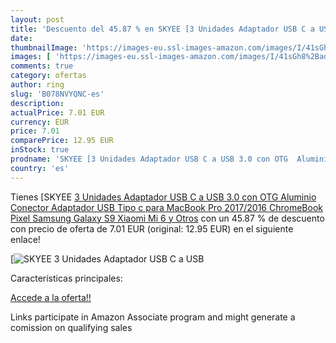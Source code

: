 ```yaml
---
layout: post
title: 'Descuento del 45.87 % en SKYEE [3 Unidades Adaptador USB C a USB '
date: 
thumbnailImage: 'https://images-eu.ssl-images-amazon.com/images/I/41sGh8%2BadCL._SL200_.jpg'
images: [ 'https://images-eu.ssl-images-amazon.com/images/I/41sGh8%2BadCL._SL200_.jpg' ]
comments: true
category: ofertas
author: ring
slug: 'B078NVYQNC-es'
description:
actualPrice: 7.01 EUR
currency: EUR
price: 7.01
comparePrice: 12.95 EUR
inStock: true
prodname: 'SKYEE [3 Unidades Adaptador USB C a USB 3.0 con OTG  Aluminio Conector Adaptador USB Tipo c para MacBook Pro 2017/2016  ChromeBook Pixel  Samsung Galaxy S9  Xiaomi Mi 6 y Otros'
country: 'es'
---
```


Tienes [SKYEE [3 Unidades Adaptador USB C a USB 3.0 con OTG  Aluminio Conector Adaptador USB Tipo c para MacBook Pro 2017/2016  ChromeBook Pixel  Samsung Galaxy S9  Xiaomi Mi 6 y Otros](https://www.amazon.es/dp/B078NVYQNC/?tag=tolees-21) con un 45.87 % de descuento con precio de oferta de 7.01 EUR (original: 12.95 EUR) en el siguiente enlace!

[![SKYEE [3 Unidades Adaptador USB C a USB ](https://images-eu.ssl-images-amazon.com/images/I/41sGh8%2BadCL._SL200_.jpg)](https://www.amazon.es/dp/B078NVYQNC/?tag=tolees-21)

Características principales:


[Accede a la oferta!!](https://www.amazon.es/dp/B078NVYQNC/?tag=tolees-21)

Links participate in Amazon Associate program and might generate a comission on qualifying sales


